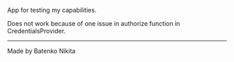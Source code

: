App for testing my capabilities.

Does not work because of one issue in authorize function in CredentialsProvider.


---
Made by Batenko Nikita
